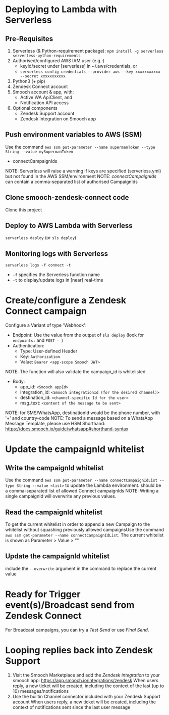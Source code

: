 # Deploying to Lambda with Serverless
## Pre-Requisites
1. Serverless (& Python-requirement package): `npm install -g serverless serverless-python-requirements`
2. Authorised/configured AWS IAM user (e.g.:)
    * keyId/secret under [serverless] in ~/.aws/credentials, or
    * `serverless config credentials --provider aws --key xxxxxxxxxxx --secret xxxxxxxxxxx`
3. Python3 (+ pip)
4. Zendesk Connect account
5. Smooch account & app, with:
    * Active WA ApiClient, and
    * Notification API access
6. Optional components
    * Zendesk Support account
    * Zendesk Integration on Smooch app
## Push environment variables to AWS (SSM)
Use the command `aws ssm put-parameter --name supermanToken --type String --value mySupermanToken`
* connectCampaignIds

NOTE: Serverless will raise a warning if keys are specified (serverless.yml) but not found in the AWS SSM/environment
NOTE: _connectCampaignIds_ can contain a comma-separated list of authorised CampaignIds
## Clone smooch-zendesk-connect code
Clone this project
## Deploy to AWS Lambda with Serverless
`serverless deploy` (or `sls deploy`)

## Monitoring logs with Serverless
`serverless logs -f connect -t`
* `-f` specifies the Serverless function name
* `-t` to display/update logs in [near] real-time

# Create/configure a Zendesk Connect campaign
Configure a Variant of type 'Webhook':
* Endpoint: Use the value from the output of `sls deploy` (look for `endpoints:` and `POST - `)
* Authentication:
  * Type: User-defined Header
  * Key: `Authorization`
  * Value: `Bearer <app-scope Smooch JWT>`
  
NOTE: The function will also validate the campaign_id is whitelisted
* Body:
  * app_id: `<Smooch appId>`
  * integration_id: `<Smooch integrationId (for the desired channel)>`
  * destination_id: `<channel-specific Id for the user>`
  * msg_text: `<content of the message to be sent>`
  
NOTE: for SMS/WhatsApp, destinationId would be the phone number, with '+' and country-code
NOTE: To send a message based on a WhatsApp Message Template, please use HSM Shorthand: https://docs.smooch.io/guide/whatsapp#shorthand-syntax

# Update the campaignId whitelist
## Write the campaignId whitelist
Use the command `aws ssm put-parameter --name connectCampaignIdList --type String --value <list>` to update the Lambda environment.
<List> should be a comma-separated list of allowed Connect campaignIds
NOTE: Writing a single campaignId will overwrite any previous values.
## Read the campaignId whitelist
To get the current whitelist in order to append a new Campaign to the whitelist without squashing previously allowed campaignsUse the command `aws ssm get-parameter --name connectCampaignIdList`.
The current whitelist is shown as Parameter > Value > ""
## Update the campaignId whitelist
include the `--overwrite` argument in the command to replace the current value

# Ready for Trigger event(s)/Broadcast send from Zendesk Connect
For Broadcast campaigns, you can try a _Test Send_ or use _Final Send_.

# Looping replies back into Zendesk Support
1. Visit the Smooch Marketplace and add the _Zendesk integration_ to your smooch app: https://app.smooch.io/integrations/zendesk
    When users reply, a new ticket will be created, including the context of the last (up to 10) messages/notifications
2. Use the builtin Channel connector included with your Zendesk Support account
    When users reply, a new ticket will be created, including the context of notifications sent since the last user message

